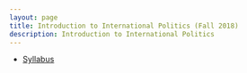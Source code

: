 ```yaml
---
layout: page
title: Introduction to International Politics (Fall 2018)
description: Introduction to International Politics
---
```


- [Syllabus](https://drive.google.com/open?id=1OPM0681EQzCADpJPGlMbOVnYOIWG4iHF)

